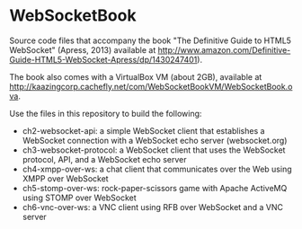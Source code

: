 WebSocketBook
=============

Source code files that accompany the book "The Definitive Guide to HTML5 WebSocket" (Apress, 2013) available at http://www.amazon.com/Definitive-Guide-HTML5-WebSocket-Apress/dp/1430247401).

The book also comes with a VirtualBox VM (about 2GB), available at http://kaazingcorp.cachefly.net/com/WebSocketBookVM/WebSocketBook.ova.

Use the files in this repository to build the following:
* ch2-websocket-api: a simple WebSocket client that establishes a WebSocket connection with a WebSocket echo server (websocket.org)
* ch3-websocket-protocol: a WebSocket client that uses the WebSocket protocol, API, and a WebSocket echo server
* ch4-xmpp-over-ws: a chat client that communicates over the Web using XMPP over WebSocket
* ch5-stomp-over-ws: rock-paper-scissors game with Apache ActiveMQ using STOMP over WebSocket
* ch6-vnc-over-ws: a VNC client using RFB over WebSocket and a VNC server
